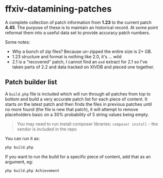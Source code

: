 # ffxiv-datamining-patches

A complete collection of patch information from **1.23** to the current patch **4.45**. The purpose of these is to maintain an historical record. At some point reformat them into a useful data set to provide accuracy patch numbers.

Some notes:

- Why a bunch of zip files? Because un-zipped the entire size is 2+ GB.
- 1.23 structure and format is nothing like 2.0, it's ... wild
- 2.1 is a "recovered" patch, I cannot find an `exd` extract for 2.1 so I've taken parts of 2.2 and data tracked on XIVDB and pieced one together.

## Patch builder list

A `build.php` file is included which will run through all patches from top to bottom and build a very accurate patch list for each piece of content. It starts on the latest patch and then finds the files in previous patches until no more found (the file is new that patch), it will attempt to remove placeholders basic on a 30% probability of 5 string values being empty.

> You may need to run install composer libraries: `composer install` - the vendor is included in the repo

You can run it as:

```bash
php build.php
```

If you want to run the build for a specific piece of content, add that as an argument, eg:

```bash
php build.php Achievement
```
